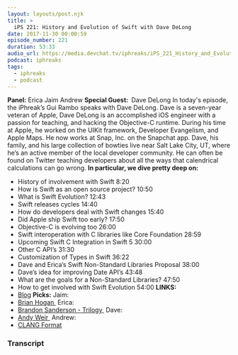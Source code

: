 ```yaml
---
layout: layouts/post.njk
title: >
  iPS 221: History and Evolution of Swift with Dave DeLong
date: 2017-11-30 00:00:59
episode_number: 221
duration: 53:33
audio_url: https://media.devchat.tv/iphreaks/iPS_221_History_and_Evolution_of_Swift_with_Dave_DeLong.mp3
podcast: iphreaks
tags:
  - iphreaks
  - podcast
---
```


**Panel:** Erica Jaim Andrew **Special Guest:&nbsp;** Dave DeLong In today's episode, the iPhreak’s Gui Rambo speaks with Dave DeLong. Dave is a seven-year veteran of Apple, Dave DeLong is an accomplished iOS engineer with a passion for teaching, and hacking the Objective-C runtime. During his time at Apple, he worked on the UIKit framework, Developer Evangelism, and Apple Maps. He now works at Snap, Inc. on the Snapchat app. Dave, his family, and his large collection of bowties live near Salt Lake City, UT, where he’s an active member of the local developer community. He can often be found on Twitter teaching developers about all the ways that calendrical calculations can go wrong. **In particular, we dive pretty deep on:**

- History of involvement with Swift 8:20
- How is Swift as an open source project? 10:50
- What is Swift Evolution? 12:43
- Swift releases cycles 14:40
- How do developers deal with Swift changes 15:40
- Did Apple ship Swift too early? 17:50
- Objective-C is evolving too 26:00
- Swift interoperation with C libraries like Core Foundation 28:59
- Upcoming Swift C Integration in Swift 5 30:00
- Other C API’s 31:30
- Customization of Types in Swift 36:22
- Dave and Erica’s Swift Non-Standard Libraries Proposal 38:00
- Dave’s idea for improving Date API’s 43:48
- What are the goals for a Non-Standard Libraries? 47:50
- How to get involved with Swift Evolution 54:00
  **LINKS:**
- [Blog](https://davedelong.com/blog/2017/11/06/a-better-mvc-part-1-the-problems/)
  **Picks:** Jaim:
- [Brian Hogan&nbsp;](http://bphogan.com/recruiter.txt)
  Erica:
- [Brandon Sanderson - Trilogy&nbsp;](https://brandonsanderson.com/books/mistborn/)
  Dave:
- [Andy Weir&nbsp;](http://www.andyweirauthor.com/books/artemis-hc)
  Andrew:
- [CLANG Format](https://clang.llvm.org/docs/ClangFormat.html)

### Transcript

&nbsp;
